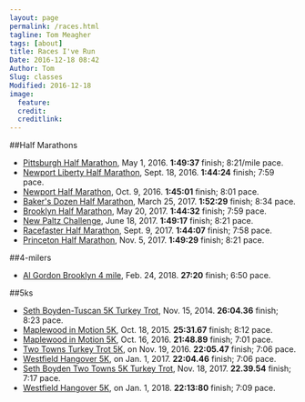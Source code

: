 ```yaml
---
layout: page
permalink: /races.html
tagline: Tom Meagher
tags: [about]
title: Races I've Run
Date: 2016-12-18 08:42
Author: Tom
Slug: classes
Modified: 2016-12-18
image:
  feature: 
  credit: 
  creditlink: 
---
```


##Half Marathons
* [Pittsburgh Half Marathon](http://results.xacte.com/?mid=79), May 1, 2016. **1:49:37** finish; 8:21/mile pace.
* [Newport Liberty Half Marathon](http://compuscore.com/cs2016/sept/libhm.htm), Sept. 18, 2016. **1:44:24** finish; 7:59 pace.
* [Newport Half Marathon](https://my.racewire.com/results/32830/37120), Oct. 9, 2016. **1:45:01** finish; 8:01 pace.
* [Baker's Dozen Half Marathon](http://compuscore.com/cs2017/march/bakerdoz.htm), March 25, 2017. **1:52:29** finish; 8:34 pace.
* [Brooklyn Half Marathon](http://results.nyrr.org/runner/10638695/races), May 20, 2017. **1:44:32** finish; 7:59 pace.
* [New Paltz Challenge](http://results.fultonaccuratetiming.com/spring17/NP-Challenge.htm), June 18, 2017. **1:49:17** finish; 8:21 pace.
* [Racefaster Half Marathon](https://runsignup.com/race/results/?raceId=49104#resultSetId-92994), Sept. 9, 2017. **1:44:07** finish; 7:58 pace.
* [Princeton Half Marathon](https://georesults.racemine.com/Princeton-Half-Marathon/events/2017/princeton-half-marathon/229/entrant/share), Nov. 5, 2017. **1:49:29** finish; 8:21 pace.

##4-milers
* [Al Gordon Brooklyn 4 mile](http://results.nyrr.org/event/18AG4/finishers?_ga=2.117097989.2063139089.1519699327-2088906472.1513547924), Feb. 24, 2018. **27:20** finish; 6:50 pace.

##5ks
* [Seth Boyden-Tuscan 5K Turkey Trot](http://compuscore.com/cs2014/novdec/sethtus.htm), Nov. 15, 2014. **26:04.36** finish; 8:23 pace.
* [Maplewood in Motion 5K](http://compuscore.com/cs2015/october/maplewd.htm), Oct. 18, 2015. **25:31.67** finish; 8:12 pace.
* [Maplewood in Motion 5K](http://compuscore.com/cs2016/october/maplewd.htm), Oct. 16, 2016. **21:48.89** finish; 7:01 pace.
* [Two Towns Turkey Trot 5K](http://compuscore.com/cs2016/novdec/boyden.htm), on Nov. 19, 2016. **22:05.47** finish; 7:06 pace.
* [Westfield Hangover 5K](http://compuscore.com/cs2017/janfeb/cjhang.htm), on Jan. 1, 2017. **22:04.46** finish; 7:06 pace.
* [Seth Boyden Two Towns 5K Turkey Trot](http://compuscore.com/event/4385), Nov. 18, 2017. **22.39.54** finish; 7:17 pace.
* [Westfield Hangover 5K](http://compuscore.com/cs2018/janfeb/cjhang.htm), on Jan. 1, 2018. **22:13:80** finish; 7:09 pace.